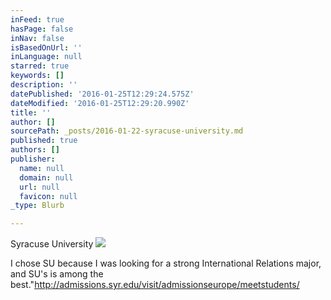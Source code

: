 ```yaml
---
inFeed: true
hasPage: false
inNav: false
isBasedOnUrl: ''
inLanguage: null
starred: true
keywords: []
description: ''
datePublished: '2016-01-25T12:29:24.575Z'
dateModified: '2016-01-25T12:29:20.990Z'
title: ''
author: []
sourcePath: _posts/2016-01-22-syracuse-university.md
published: true
authors: []
publisher:
  name: null
  domain: null
  url: null
  favicon: null
_type: Blurb

---
```

Syracuse University
![](https://s3-us-west-2.amazonaws.com/the-grid-img/p/2dbdf6ee0fd8238ffcf76c18fbea9feddbddf6c5.jpg)

I chose SU because I was looking for a strong International Relations major, and SU's is among the best."http://admissions.syr.edu/visit/admissionseurope/meetstudents/